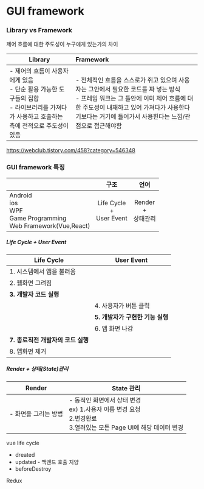 # GUI framework



### Library vs Framework

제어 흐름에 대한 주도성이 누구에게 있는가의 차이

| Library                                                      | Framework                                                    |
| ------------------------------------------------------------ | :----------------------------------------------------------- |
| - 제어의 흐름이 사용자에게 있음<br />- 단순 활용 가능한 도구들의 집합<br />- 라이브러리를 가져다가 사용하고 호출하는 측에 전적으로 주도성이 있음 | - 전체적인 흐름을 스스로가 쥐고 있으며 사용자는 그안에서 필요한 코드를 짜 넣는 방식<br />- 프레임 워크는 그 틀안에 이미 제어 흐름에 대한 주도성이 내재하고 있어 가져다가 사용한다기보다는 거기에 들어가서 사용한다는 느낌/관점으로 접근해야함 |

https://webclub.tistory.com/458?category=546348



### GUI framework 특징

|                                                              |               구조                |            언어             |
| ------------------------------------------------------------ | :-------------------------------: | :-------------------------: |
| Android<br />ios<br />WPF<br />Game Programming<br />Web Framework(Vue,React) | Life Cycle<br />+<br />User Event | Render<br />+<br />상태관리 |

##### Life Cycle + User Event

| Life Cycle                         | User Event                       |
| ---------------------------------- | -------------------------------- |
| 1. 시스템에서 앱을 불러옴          |                                  |
| 2. 웹화면 그려짐                   |                                  |
| **3. 개발자 코드 실행**            |                                  |
|                                    | 4. 사용자가 버튼 클릭            |
|                                    | **5. 개발자가 구현한 기능 실행** |
|                                    | 6. 앱 화면 나감                  |
| **7. 종료직전 개발자의 코드 실행** |                                  |
| 8. 앱화면 제거                     |                                  |

##### Render + 상태(State)관리

| Render               | State 관리                                                   |
| -------------------- | ------------------------------------------------------------ |
| - 화면을 그리는 방법 | - 동적인 화면에서 상태 변경<br />ex) 1.사용자 이름 변경 요청<br />      2.변경완료<br />      3.열려있는 모든 Page UI에 해당 데이터 변경 |



vue life cycle

- dreated
- updated - 백엔드 호출 지양
- beforeDestroy



Redux